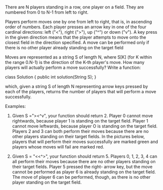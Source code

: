 There are N players standing in a row, one player on a field. They are numbered from 0 to N-1 from
left to right.

Players perform moves one by one from left to right, that is, in ascending order of numbers. Each
player presses an arrow key in one of the four cardinal directions: left ("<"), right (">"), up ("^") or down
("v"). A key press in the given direction means that the player attempts to move onto the closest
field in the direction specified. A move can be performed only if there is no other player already
standing on the target field

Moves are represented as a string S of length N, where S[K] (for K within the range 0.N-1) is the
direction of the K-th player's move. How many players will actually perform a move successfully?
Write a function:

class Solution { public int solution(String S); }

which, given a string S of length N representing arrow keys pressed by each of the players, returns
the number of players that will perform a move successfully.

Examples:
1. Given S ="><^v", your function should return 2. Player 0 cannot move rightwards, because player
   1 is standing on the target field. Player 1 cannot move leftwards, because player O is standing on
   the target field. Players 2 and 3 can both perform their moves because there are no other players
   standing on their target fields. In the pictures below, players that will perform their moves
   successfully are marked green and players whose moves will fail are marked red.

2. Given S = "<<^<v>>", your function should return 5. Players 0, 1, 2, 3, 4 can all perform their
   moves because there are no other players standing on their target fields. Player 5 pressed the right-
   arrow key, but the move cannot be performed as player 6 is already standing on the target field. The
   move of player 6 can be performed, though, as there is no other player standing on the target field.